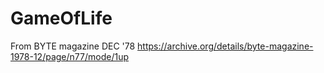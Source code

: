 # GameOfLife
From BYTE magazine DEC '78
https://archive.org/details/byte-magazine-1978-12/page/n77/mode/1up
